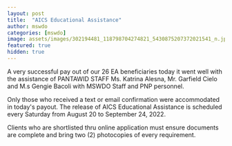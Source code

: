 ```yaml
---
layout: post
title:  "AICS Educational Assistance"
author: mswdo
categories: [mswdo]
image: assets/images/302194481_118798704274821_5430875207372021541_n.jpg
featured: true
hidden: true
---
```



A very successful pay out of our 26 EA beneficiaries today it went well  with the assistance of PANTAWID STAFF Ms. Katrina Alesna, Mr. Garfield Cielo and M.s Gengie Bacoli with MSWDO Staff and PNP personnel.

Only those who received a text or email confirmation were accommodated in today's payout. The release of AICS Educational Assistance is scheduled every Saturday from August 20 to September 24, 2022.

Clients who are shortlisted thru online application must ensure documents are complete and bring two (2) photocopies of every requirement.
